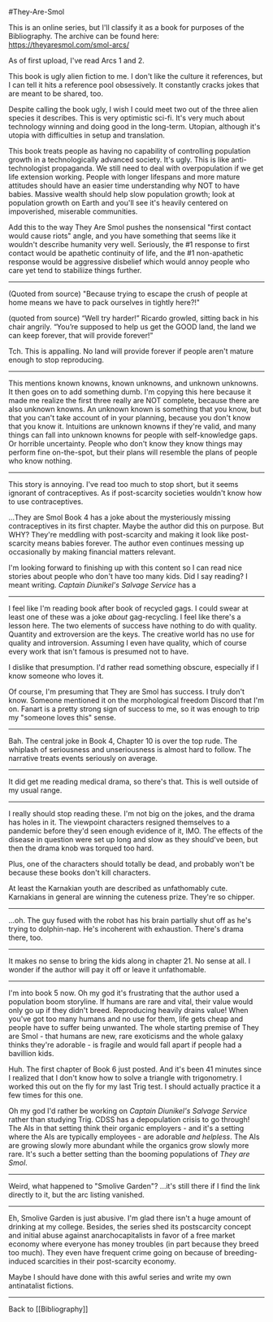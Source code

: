 #They-Are-Smol

This is an online series, but I'll classify it as a book for purposes of the Bibliography. The archive can be found here:
https://theyaresmol.com/smol-arcs/

As of first upload, I've read Arcs 1 and 2.

This book is ugly alien fiction to me.  I don't like the culture it references, but I can tell it hits a reference pool obsessively.  It constantly cracks jokes that are meant to be shared, too.

Despite calling the book ugly, I wish I could meet two out of the three alien species it describes.  This is very optimistic sci-fi.  It's very much about technology winning and doing good in the long-term.  Utopian, although it's utopia with difficulties in setup and translation.

This book treats people as having no capability of controlling population growth in a technologically advanced society.  It's ugly.  This is like anti-technologist propaganda.  We still need to deal with overpopulation if we get life extension working.  People with longer lifespans and more mature attitudes should have an easier time understanding why NOT to have babies.  Massive wealth should help slow population growth; look at population growth on Earth and you'll see it's heavily centered on impoverished, miserable communities.

Add this to the way They Are Smol pushes the nonsensical "first contact would cause riots" angle, and you have something that seems like it wouldn't describe humanity very well.  Seriously, the #1 response to first contact would be apathetic continuity of life, and the #1 non-apathetic response would be aggressive disbelief which would annoy people who care yet tend to stabiliize things further.

---
(Quoted from source)
"Because trying to escape the crush of people at home means we have to pack ourselves in tightly here?!"

(quoted from source)
“Well try harder!” Ricardo growled, sitting back in his chair angrily. “You’re supposed to help us get the GOOD land, the land we can keep forever, that will provide forever!”

Tch.  This is appalling.  No land will provide forever if people aren't mature enough to stop reproducing.

---
This mentions known knowns, known unknowns, and unknown unknowns.  It then goes on to add something dumb.  I'm copying this here because it made me realize the first three really are NOT complete, because there are also unknown knowns.  An unknown known is something that you know, but that you can't take account of in your planning, because you don't know that you know it.  Intuitions are unknown knowns if they're valid, and many things can fall into unknown knowns for people with self-knowledge gaps.  Or horrible uncertainty.  People who don't know they know things may perform fine on-the-spot, but their plans will resemble the plans of people who know nothing.

---
This story is annoying.  I've read too much to stop short, but it seems ignorant of contraceptives.  As if post-scarcity societies wouldn't know how to use contraceptives.

...They are Smol Book 4 has a joke about the mysteriously missing contraceptives in its first chapter.  Maybe the author did this on purpose.  But WHY?  They're meddling with post-scarcity and making it look like post-scarcity means babies forever.  The author even continues messing up occasionally by making financial matters relevant.

I'm looking forward to finishing up with this content so I can read nice stories about people who don't have too many kids.  Did I say reading?  I meant writing.  *Captain Diunikel's Salvage Service* has a 

---
I feel like I'm reading book after book of recycled gags.  I could swear at least one of these was a joke *about* gag-recycling.  I feel like there's a lesson here.  The two elements of success have nothing to do with quality.  Quantity and extroversion are the keys.  The creative world has no use for quality and introversion.  Assuming I even have quality, which of course every work that isn't famous is presumed not to have.

I dislike that presumption.  I'd rather read something obscure, especially if I know someone who loves it.

Of course, I'm presuming that They are Smol has success.  I truly don't know.  Someone mentioned it on the morphological freedom Discord that I'm on.  Fanart is a pretty strong sign of success to me, so it was enough to trip my "someone loves this" sense.

---
Bah.  The central joke in Book 4, Chapter 10 is over the top rude.  The whiplash of seriousness and unseriousness is almost hard to follow.  The narrative treats events seriously on average.

---
It did get me reading medical drama, so there's that.  This is well outside of my usual range.

---
I really should stop reading these.  I'm not big on the jokes, and the drama has holes in it.  The viewpoint characters resigned themselves to a pandemic before they'd seen enough evidence of it, IMO.  The effects of the disease in question were set up long and slow as they should've been, but then the drama knob was torqued too hard.

Plus, one of the characters should totally be dead, and probably won't be because these books don't kill characters.

At least the Karnakian youth are described as unfathomably cute.  Karnakians in general are winning the cuteness prize.  They're so chipper.

---
...oh.  The guy fused with the robot has his brain partially shut off as he's trying to dolphin-nap.  He's incoherent with exhaustion.  There's drama there, too.

---
It makes no sense to bring the kids along in chapter 21.  No sense at all.  I wonder if the author will pay it off or leave it unfathomable.

---
I'm into book 5 now.  Oh my god it's frustrating that the author used a population boom storyline.  If humans are rare and vital, their value would only go up if they didn't breed.  Reproducing heavily drains value!  When you've got too many humans and no use for them, life gets cheap and people have to suffer being unwanted.  The whole starting premise of They are Smol - that humans are new, rare exoticisms and the whole galaxy thinks they're adorable - is fragile and would fall apart if people had a bavillion kids.

Huh.  The first chapter of Book 6 just posted.  And it's been 41 minutes since I realized that I don't know how to solve a triangle with trigonometry.  I worked this out on the fly for my last Trig test.  I should actually practice it a few times for this one.

Oh my god I'd rather be working on *Captain Diunikel's Salvage Service* rather than studying Trig.  CDSS has a depopulation crisis to go through!  The AIs in that setting think their organic employers - and it's a setting where the AIs are typically employees - are adorable *and helpless*.  The AIs are growing slowly more abundant while the organics grow slowly more rare.  It's such a better setting than the booming populations of *They are Smol*.

---
Weird, what happened to "Smolive Garden"?  ...it's still there if I find the link directly to it, but the arc listing vanished.

---
Eh, Smolive Garden is just abusive.  I'm glad there isn't a huge amount of drinking at my college.  Besides, the series shed its postscarcity concept and initial abuse against anarchocapitalists in favor of a free market economy where everyone has money troubles (in part because they breed too much).  They even have frequent crime going on because of breeding-induced scarcities in their post-scarcity economy.

Maybe I should have done with this awful series and write my own antinatalist fictions.

---
Back to [[Bibliography]]